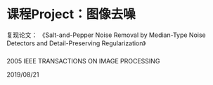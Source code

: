 # 课程Project：图像去噪
复现论文：
《Salt-and-Pepper Noise Removal by Median-Type Noise Detectors and Detail-Preserving Regularization》
###
2005 IEEE TRANSACTIONS ON IMAGE PROCESSING

2019/08/21
